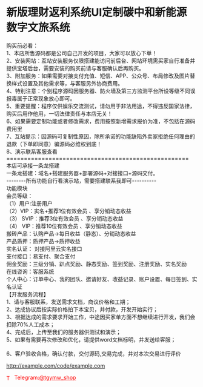 # 新版理财返利系统UI定制碳中和新能源数字文旅系统

购买前必看：<br>1、本店所售源码都是公司自己开发的项目，大家可以放心下单！<br>2、安装网站：互站安装服务仅限搭建能访问前后台、网站环境需买家自行准备并提供宝塔后台，需要安装的购买前请与客服确认后再购买。<br>3、附加服务：如果需要对接支付充值、短信、APP、公众号、布局修改及图片替换样式设置及其他需求等，与客服另外协商费用。<br>4、特别注意：个别程序源码因服务器、防火墙及第三方监测平台所设等级不同误报毒属于正常现象放心即可。<br>5、重要提醒：程序仅供娱乐交流测试，请勿用于非法用途，不得违反国家法律，购买后用作他用，一切法律责任与本店无关！<br>6、如果需要定制功能或者修改需求，费用按照新增需求报价为准，不包括在源码费用里<br>7、互站提示：因源码可复制性原因，除所承诺的功能缺陷外卖家拒绝任何理由的退款（下单即同意）骗源码必维权到底！<br>8、演示联系客服查看<br>====================================================<br>本店可承接一条龙搭建<br>一条龙搭建：域名+搭建服务器+部署源码+对接接口+源码交付。<br>--------所有功能自行看演示站，需要搭建联系我即可----------<br>功能模块<br>   会员等级：<br>             （1）用户:注册用户<br>             （2）VIP：实名+推荐1位有效会员 、享分销动态收益<br>             （3） SVIP：推荐3位有效会员 、享分销动态收益<br>              （4） VIP：推荐10位有效会员 、享分销动态收益<br>    搬砖产品：认购产品-&gt;每日收益（静态）、分销动态收益<br>    产品质押：质押产品-&gt;质押收益<br>    实名认证： 对接阿里云实名接口<br>    支付接口：易支付、聚合支付<br>    佣金奖励：三级分销、趴点奖励、静态奖励、签到奖励、注册奖励、实名奖励<br>    在线咨询：客服系统<br>    个人中心：订单中心、我的团队、邀请好友、收益记录、账户设置、每日签到、实名认证<br>【开发服务流程】<br>1、请与客服联系，发送需求文档，商议价格和工期；<br>2、达成协议后按实际价格拍下本宝贝，并付款，开发开始实行；<br>3、根据达成的需求要求开始工作，中途因买家单方面不想继续进行开发，我们会扣除70%人工成本；<br>4、完成后，上传至我们的服务器供测试和演示；<br>5、如果有需要再次修改和优化，请提供word文档标明，并发送给客服；<br><br>6、客户验收合格，确认付款，交付源码,交易完成，并对本次交易进行评价<br>

http://example.com/code/example.com







<p style="color: red;"><img src="https://cdn-icons-png.flaticon.com/512/2111/2111646.png" alt="Telegram Icon" style="width: 16px; vertical-align: middle; margin-right: 5px;">Telegram:<a href="https://t.me/tgymw_shop" style="color: red;">@tgymw_shop</a></p>
